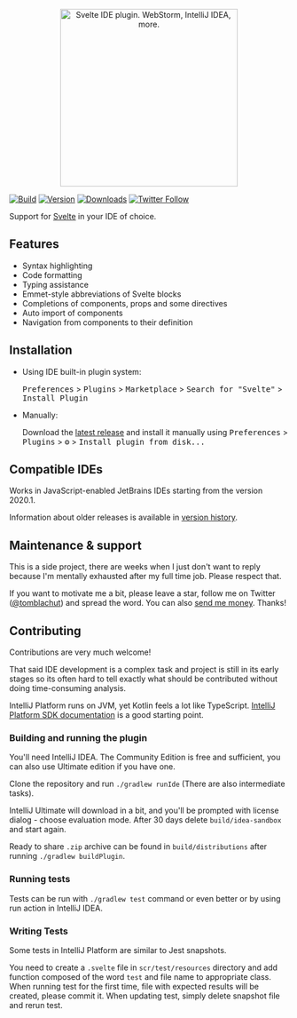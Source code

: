 <p align="center">
  <img width="320" src="./media/header.png" alt="Svelte IDE plugin. WebStorm, IntelliJ IDEA, more.">
</p>

[![Build](https://github.com/tomblachut/svelte-intellij/workflows/Build/badge.svg)](https://github.com/tomblachut/svelte-intellij/actions?query=workflow%3ABuild)
[![Version](https://img.shields.io/jetbrains/plugin/v/12375-svelte.svg)](https://plugins.jetbrains.com/plugin/12375-svelte)
[![Downloads](https://img.shields.io/jetbrains/plugin/d/12375-svelte.svg)](https://plugins.jetbrains.com/plugin/12375-svelte)
[![Twitter Follow](https://img.shields.io/twitter/follow/tomblachut?style=flat)](https://twitter.com/tomblachut)

<!-- Plugin description -->
Support for <a href="https://svelte.dev/">Svelte</a> in your IDE of choice.

## Features

* Syntax highlighting
* Code formatting
* Typing assistance
* Emmet-style abbreviations of Svelte blocks
* Completions of components, props and some directives
* Auto import of components
* Navigation from components to their definition
<!-- Plugin description end -->

## Installation

- Using IDE built-in plugin system:
  
  <kbd>Preferences</kbd> > <kbd>Plugins</kbd> > <kbd>Marketplace</kbd> > <kbd>Search for "Svelte"</kbd> >
  <kbd>Install Plugin</kbd>
  
- Manually:

  Download the [latest release](https://github.com/tomblachut/svelte-intellij/releases/latest) and install it manually using
  <kbd>Preferences</kbd> > <kbd>Plugins</kbd> > <kbd>⚙️</kbd> > <kbd>Install plugin from disk...</kbd>

## Compatible IDEs

Works in JavaScript-enabled JetBrains IDEs starting from the version 2020.1.

Information about older releases is available in [version history](https://plugins.jetbrains.com/plugin/12375-svelte/versions).

## Maintenance & support

This is a side project, there are weeks when I just don't want to reply because I'm mentally exhausted after my full time job. Please respect that.

If you want to motivate me a bit, please leave a star, follow me on Twitter ([@tomblachut](https://twitter.com/tomblachut)) and spread the word. You can also [send me money](https://www.paypal.me/tomblachut). Thanks!

## Contributing

Contributions are very much welcome! 

That said IDE development is a complex task and project is still in its early stages so its often hard to tell exactly what should be contributed without doing time-consuming analysis.

IntelliJ Platform runs on JVM, yet Kotlin feels a lot like TypeScript. [IntelliJ Platform SDK documentation](https://jetbrains.org/intellij/sdk/docs/intro/welcome.html) is a good starting point.

### Building and running the plugin

You'll need IntelliJ IDEA. The Community Edition is free and sufficient, you can also use Ultimate edition if you have one. 

Clone the repository and run `./gradlew runIde` (There are also intermediate tasks). 

IntelliJ Ultimate will download in a bit, and you'll be prompted with license dialog - choose evaluation mode. After 30 days delete `build/idea-sandbox` and start again.

Ready to share `.zip` archive can be found in `build/distributions` after running `./gradlew buildPlugin`.

### Running tests

Tests can be run with `./gradlew test` command or even better or by using run action in IntelliJ IDEA. 

### Writing Tests

Some tests in IntelliJ Platform are similar to Jest snapshots.

You need to create a `.svelte` file in `scr/test/resources` directory and add function composed of the word `test` and file name to appropriate class.
When running test for the first time, file with expected results will be created, please commit it. When updating test, simply delete snapshot file and rerun test.

